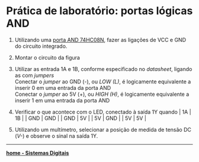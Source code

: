 # Prática de laboratório: portas lógicas AND

1. Utilizando uma [porta AND 74HC08N](https://claytonjasilva.github.io/sisdig_aulas/74HC08N_Philips.pdf), fazer as ligações de VCC e GND do circuito integrado.
2. Montar o circuito da figura  

3. Utilizar as entrada 1A e 1B, conforme especificado no *datasheet*, ligando as com *jumpers*  
Conectar o *jumper* ao GND (-), ou *LOW (L)*, é logicamente equivalente a inserir 0 em uma entrada da porta AND  
Conectar o *jumper* ao 5V (+), ou *HIGH (H)*, é logicamente equivalente a inserir 1 em uma entrada da porta AND
4. Verificar o que acontece com o LED, conectado à saída 1Y quando
| 1A | 1B |
| GND | GND |
| GND | 5V |
| 5V | GND |
| 5V | 5V |
5. Utilizando um multímetro, selecionar a posição de medida de tensão DC (*V-*) e observe o sinal na saída 1Y. 

 ___
 **[home - Sistemas Digitais](https://claytonjasilva.github.io/sisdig_aulas.html)**
